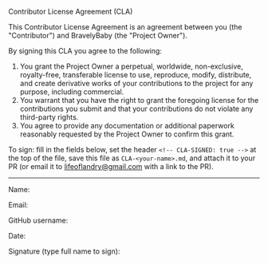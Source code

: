 
<!-- CLA-SIGNED: false -->
Contributor License Agreement (CLA)

This Contributor License Agreement is an agreement between you (the "Contributor") and BravelyBaby (the "Project Owner").

By signing this CLA you agree to the following:

1. You grant the Project Owner a perpetual, worldwide, non-exclusive, royalty-free, transferable license to use, reproduce, modify, distribute, and create derivative works of your contributions to the project for any purpose, including commercial.
2. You warrant that you have the right to grant the foregoing license for the contributions you submit and that your contributions do not violate any third-party rights.
3. You agree to provide any documentation or additional paperwork reasonably requested by the Project Owner to confirm this grant.

To sign: fill in the fields below, set the header `<!-- CLA-SIGNED: true -->` at the top of the file, save this file as `CLA-<your-name>.md`, and attach it to your PR (or email it to lifeoflandry@gmail.com with a link to the PR).

---

Name:

Email:

GitHub username:

Date:

Signature (type full name to sign):
